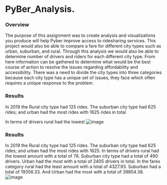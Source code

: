 # PyBer_Analysis.

### Overview 
The purpose of this assignment was to create analysis and visualizations you produce will help Pyber improve access to ridesharing services. This project would also be able to compare a fare for different city types such as urban, suburban, and rural. Through this analysis we would also be able to determine number of drivers and riders for each different city type. From here information can be gathered to determine what would be the best course of action to resolve the issues regarding affordability and accessibility. There was a need to divide the city types into three categories because each city type has a unique set of issues, they face which often requires a unique response to the problem. 

###  Results
In 2019 the Rural city type had 125 rides. The suburban city type had
 625 rides; and urban had the most rides with 1625 rides in total

 In terms of drivers rural had the lowest ![image](https://user-images.githubusercontent.com/112785655/195728789-7fa6957f-8008-4f7d-a603-d32818e5cd19.png)




###  Results
In 2019 the Rural city type had 125 rides. The suburban city type had 625 rides; and urban had the most rides with 1625. In terms of drivers rural had the lowest amount with a total of 78. Suburban city type had a total of 490 drivers. Urban had the most with a total of 2405 drivers in total. In the fares category rural had the least amount with a total of 4327.93. Suburban had a total of 19356.33. And Urban had the most with a total of 39854.38. 
![image](https://user-images.githubusercontent.com/112785655/195728344-dc1cc2de-de28-4369-b54b-8e470f64aca5.png)

